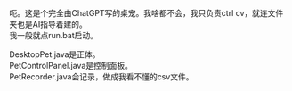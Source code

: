 呃。这是个完全由ChatGPT写的桌宠。我啥都不会，我只负责ctrl cv，就连文件夹也是AI指导着建的。  
我一般就点run.bat启动。  

DesktopPet.java是正体。   
PetControlPanel.java是控制面板。  
PetRecorder.java会记录，做成我看不懂的csv文件。  
